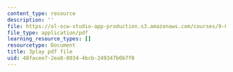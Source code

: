 ```yaml
---
content_type: resource
description: ''
file: https://ol-ocw-studio-app-production.s3.amazonaws.com/courses/9-00-introduction-to-psychology-fall-2004/48facee72ea880344bcb249347b0b7f0_10503.pdf
file_type: application/pdf
learning_resource_types: []
resourcetype: Document
title: 3play pdf file
uid: 48facee7-2ea8-8034-4bcb-249347b0b7f0
---
```

